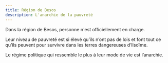 ```yaml
---
title: Région de Besos
description: L'anarchie de la pauvreté
---
```


Dans la région de Besos, personne n'est officiellement en charge.

Leur niveau de pauvreté est si élevé qu’ils n’ont pas de lois et font tout ce qu’ils peuvent pour survivre dans les terres dangereuses d’Ilsoïme.

Le régime politique qui ressemble le plus à leur mode de vie est l’anarchie.
